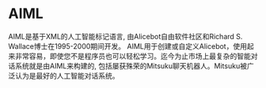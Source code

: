 # AIML

AIML是基于XML的人工智能标记语言, 由Alicebot自由软件社区和Richard S. Wallace博士在1995-2000期间开发。 AIML用于创建或自定义Alicebot，使用起来非常容易，即使您不是程序员也可以轻松学习。迄今为止市场上最复杂的智能对话系统就是由AIML来构建的, 包括屡获殊荣的Mitsuku聊天机器人。Mitsuku被广泛认为是最好的人工智能对话系统。
